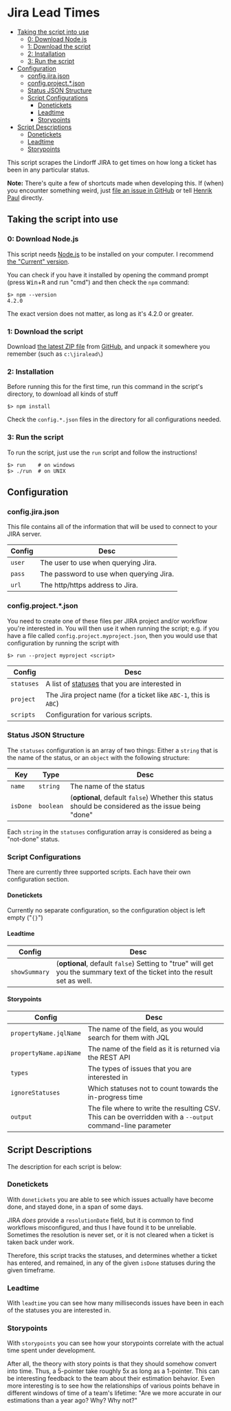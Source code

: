 # Jira Lead Times

* [Taking the script into use](#taking-the-script-into-use)  
  * [0: Download Node.js](#0-download-nodejs)
  * [1: Download the script](#1-download-the-script)
  * [2: Installation](#2-installation)
  * [3: Run the script](#3-run-the-script)
* [Configuration](#configuration)
  * [config.jira.json](#configjirajson)
  * [config.project.*.json](#configprojectjson)
  * [Status JSON Structure](#status-json-structure)
  * [Script Configurations](#script-configurations)
    * [Donetickets](#donetickets)
    * [Leadtime](#leadtime)
    * [Storypoints](#storypoints)
* [Script Descriptions](#script-descriptions)
  * [Donetickets](#donetickets-1)
  * [Leadtime](#leadtime-1)
  * [Storypoints](#storypoints-1)

This script scrapes the Lindorff JIRA to get times on how long a ticket has been in any particular status.

**Note:** There's quite a few of shortcuts made when developing this. If (when) you encounter something weird, just [file an issue in GitHub](https://github.com/lindorff/JiraLead/issues/new) or tell [Henrik Paul](mailto:henrik.paul@lindorff.com) directly.

## Taking the script into use

### 0: Download Node.js

This script needs [Node.js](https://nodejs.org/) to be installed on your computer. I recommend [the "Current" version](https://nodejs.org/en/download/current/).

You can check if you have it installed by opening the command prompt (press <kbd>Win</kbd>+<kbd>R</kbd> and run "cmd") and then check the `npm` command:

    $> npm --version
    4.2.0

The exact version does not matter, as long as it's 4.2.0 or greater.

### 1: Download the script

Download [the latest ZIP file](https://github.com/lindorff/JiraLead/archive/master.zip) from [GitHub](https://github.com/lindorff/JiraLead), and unpack it somewhere you remember (such as `c:\jiralead\`)

### 2: Installation

Before running this for the first time, run this command in the script's directory, to download all kinds of stuff

    $> npm install

Check the `config.*.json` files in the directory for all configurations needed.

### 3: Run the script

To run the script, just use the `run` script and follow the instructions!

    $> run    # on windows
    $> ./run  # on UNIX

## Configuration

### config.jira.json

This file contains all of the information that will be used to connect to your JIRA server.

| Config | Desc                                    |
| ------ | --------------------------------------- |
| `user` | The user to use when querying Jira.     |
| `pass` | The password to use when querying Jira. |
| `url`  | The http/https address to Jira.         |

### config.project.*.json

You need to create one of these files per JIRA project and/or workflow you're interested in. You will then use it when running the script; e.g. if you have a file called `config.project.myproject.json`, then you would use that configuration by running the script with

    $> run --project myproject <script>

| Config     | Desc                                                                    |
| ---------- | ----------------------------------------------------------------------- |
| `statuses` | A list of [statuses](#status-json-structure) that you are interested in |
| `project`  | The Jira project name (for a ticket like `ABC-1`, this is `ABC`)        |
| `scripts`  | Configuration for various scripts.                                      |

### Status JSON Structure

The `statuses` configuration is an array of two things: Either a `string` that is the name of the status, or an `object` with the following structure:

| Key      | Type      | Desc                                                                                               |
| -------- | --------- | -------------------------------------------------------------------------------------------------- |
| `name`   | `string`  | The name of the status                                                                             |
| `isDone` | `boolean` | (**optional**, default `false`) Whether this status should be considered as the issue being "done" |

Each `string` in the `statuses` configuration array is considered as being a "not-done" status.

### Script Configurations

There are currently three supported scripts. Each have their own configuration section.

#### Donetickets

Currently no separate configuration, so the configuration object is left empty ("`{}`")

#### Leadtime

| Config        | Desc                                                                                                                       |
| ------------- | -------------------------------------------------------------------------------------------------------------------------- |
| `showSummary` | (**optional**, default `false`) Setting to "true" will get you the summary text of the ticket into the result set as well. |

#### Storypoints

| Config                 | Desc                                                                                                       |
| ---------------------- | ---------------------------------------------------------------------------------------------------------- |
| `propertyName.jqlName` | The name of the field, as you would search for them with JQL                                               |
| `propertyName.apiName` | The name of the field as it is returned via the REST API                                                   |
| `types`                | The types of issues that you are interested in                                                             |
| `ignoreStatuses`       | Which statuses not to count towards the in-progress time                                                   |
| `output`               | The file where to write the resulting CSV. This can be overridden with a `--output` command-line parameter |

## Script Descriptions

The description for each script is below:

### Donetickets

With `donetickets` you are able to see which issues actually have become done, and stayed done, in a span of some days.

JIRA _does_ provide a `resolutionDate` field, but it is common to find workflows misconfigured, and thus I have found it to be unreliable. Sometimes the resolution is never set, or it is not cleared when a ticket is taken back under work.

Therefore, this script tracks the statuses, and determines whether a ticket has entered, and remained, in any of the given `isDone` statuses during the given timeframe.

### Leadtime

With `leadtime` you can see how many milliseconds issues have been in each of the statuses you are interested in.

### Storypoints

With `storypoints` you can see how your storypoints correlate with the actual time spent under development. 

After all, the theory with story points is that they should somehow convert into time. Thus, a 5-pointer take roughly 5x as long as a 1-pointer. This can be interesting feedback to the team about their estimation behavior. Even more interesting is to see how the relationships of various points behave in different windows of time of a team's lifetime: "Are we more accurate in our estimations than a year ago? Why? Why not?"
